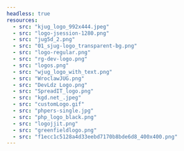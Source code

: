 ```yaml
---
headless: true
resources:
  - src: "kjug_logo_992x444.jpeg"
  - src: "logo-jsession-1280.png"
  - src: "jug5d_2.png"
  - src: "01_sjug-logo_transparent-bg.png"
  - src: "logo-regular.png"
  - src: "rg-dev-logo.png"
  - src: "logos.png"
  - src: "wjug_logo_with_text.png"
  - src: "WroclawJUG.png"
  - src: "DevLdz Logo.png"
  - src: "SpreadIT_logo.png"
  - src: "kgd.net_.jpeg"
  - src: "customLogo.gif"
  - src: "phpers-single.jpg"
  - src: "php_logo_black.png"
  - src: "logojjit.png"
  - src: "greenfieldlogo.png"
  - src: "f1ecc1c5128a4d33eebd7170b8bde6d8_400x400.png"
---
```


